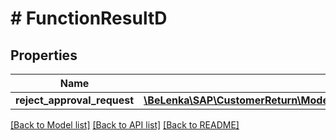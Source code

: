 # # FunctionResultD

## Properties

Name | Type | Description | Notes
------------ | ------------- | ------------- | -------------
**reject_approval_request** | [**\BeLenka\SAP\CustomerReturn\Model\APICUSTOMERRETURNSRVFunctionResult**](APICUSTOMERRETURNSRVFunctionResult.md) |  | [optional]

[[Back to Model list]](../../README.md#models) [[Back to API list]](../../README.md#endpoints) [[Back to README]](../../README.md)
